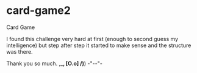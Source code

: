 # card-game2
Card Game

I found this challenge very hard at first (enough to second guess my intelligence) but step after step it started to make sense and the structure was there.

Thank you so much. 
 ,___,
[O.o]
/)__)
-"--"-
